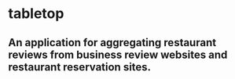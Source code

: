 # tabletop
## An application for aggregating restaurant reviews from business review websites and restaurant reservation sites.
